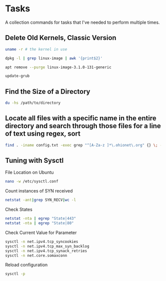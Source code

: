Tasks
=====
A collection commands for tasks that I've needed to perform multiple times.

## Delete Old Kernels, Classic Version

```bash
uname -r # the kernel in use
```

```bash
dpkg -l | grep linux-image | awk '{print$2}'
```

```bash
apt remove --purge linux-image-3.1.0-131-generic
```

```bash
update-grub
```

## Find the Size of a Directory

```bash
du -hs /path/to/directory
```

## Locate all files with a specific name in the entire directory and search through those files for a line of text using regex, sort

```bash
find . -iname config.txt -exec grep "^[A-Za-z ]*\.ohionet\.org" {} \; -print | grep Name | sort
```

## Tuning with Sysctl

File Location on Ubuntu

```bash
nano -w /etc/sysctl.conf
```

Count instances of SYN received

```bash
netstat -ant|grep SYN_RECV|wc -l
```

Check States
```bash
netstat -nta | egrep "State|443"
netstat -nta | egrep "State|80"
```

Check Current Value for Parameter

```bash
sysctl -n net.ipv4.tcp_syncookies
sysctl -n net.ipv4.tcp_max_syn_backlog
sysctl -n net.ipv4.tcp_synack_retries
sysctl -n net.core.somaxconn
```

Reload configuration

```bash
sysctl -p
```
